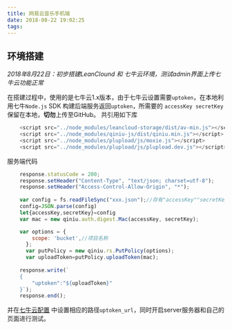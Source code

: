 ```yaml
---
title: 网易云音乐手机端
date: 2018-08-22 19:02:25
tags:
---
```

## 环境搭建
*2018年8月22日：初步搭建LeanClound 和 七牛云环境，测试admin界面上传七牛云功能正常*

  在搭建过程中，使用的是七牛云1.x版本，由于七牛云设置需要`uptoken`，在本地利用七牛`Node.js` SDK 构建后端服务返回`uptoken`，所需要的 `accessKey secretKey`保留在本地，**切勿**上传至GitHub。
共引用如下库
```js
    <script src="../node_modules/leancloud-storage/dist/av-min.js"></script>
    <script src="../node_modules/qiniu-js/dist/qiniu.min.js"></script>
    <script src="../node_modules/plupload/js/moxie.js"></script>
    <script src="../node_modules/plupload/js/plupload.dev.js"></script>
```
服务端代码
```js
    response.statusCode = 200;
    response.setHeader("Content-Type", "text/json; charset=utf-8");
    response.setHeader("Access-Control-Allow-Origin", "*");
    
    var config = fs.readFileSync("xxx.json");//存有"accessKey""secretKey"的json文件
    config=JSON.parse(config)
    let{accessKey,secretKey}=config
    var mac = new qiniu.auth.digest.Mac(accessKey, secretKey);

    var options = {
        scope: 'bucket',//项目名称
      };
      var putPolicy = new qiniu.rs.PutPolicy(options);
      var uploadToken=putPolicy.uploadToken(mac);
    
    response.write(`
    {
        "uptoken":"${uploadToken}"
    }`);
    response.end();
```
并在[七牛云配置](https://github.com/qiniu/js-sdk/tree/1.x) 中设置相应的路径`uptoken_url`，同时开启server服务器和自己的页面进行测试。
